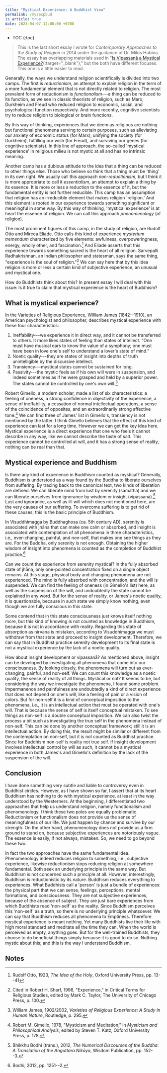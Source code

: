 ```yaml
---
title: "Mystical Experience: A Buddhist View"
permalink: /mysexpbud
is_article: true
date: 2023-04-07 12:00:00 +0700
---
```


- TOC
{:toc}

> This is the last short essay I wrote for *Contemporary Approaches to the Study of Religion* in 2014 under the guidance of Dr. Milos Hubina. The essay has overlapping materials used in "[Is Vipassanā a Mystical Experience?](/vipmysexp){:target="\_blank"}," but the both have different focuses. This one is a little easier to read.

Generally, the ways we understand religion scientifically is divided into two camps. The first is *reductionism*, an attempt to explain religion in the term of a more fundamental element that is not directly related to religion. The most prevalent form of reductionism is *functionalism*---a thing can be reduced to its function, as we see in classic theorists of religion, such as Marx, Durkheim and Freud who reduced religion to economic, social, and psychological function respectively. And more recently, cognitive scientists try to reduce religion to biological or brain functions.

By this way of thinking, experiences that we deem as religious are nothing but functional phenomena serving to certain purposes, such as alleviating our anxiety of economic status (for Marx), unifying the society (for Durkheim), fulfilling our wish (for Freud), and surviving our genes (for cognitive scientists). In this line of approach, the so-called 'mystical experience' in religious milieu is not mystic at all and has no intrinsic meaning.

Another camp has a dubious attitude to the idea that a thing can be reduced to other things else. Those who believe so think that a thing must be 'thing' in its own right. We usually call this approach *non-reductionism*, but I think it is more appropriate to call it *essentialism*, an attempt to explain a thing by its essence. It is more or less a reduction to the essence of it, but the fundamental entity is not further reducible. This camp has an assumption that religion has an irreducible element that makes religion 'religion.' And this element is rooted in our experience towards something significant or meaningful in some way. By this way of thinking, 'mystical experience' is at heart the essence of religion. We can call this approach *phenomenology* (of religion).

The most prominent figures of this camp, in the study of religion, are Rudolf Otto and Mircea Eliade. Otto calls this kind of experience *mysterium tremendum* characterized by five elements: awfulness, overpoweringness, energy, wholly other, and fascination.[^otto-mysterium] And Eliade asserts that this experience towards something sacred is the heart of all religion. Sarvepalli Radhakrishnan, an Indian philosopher and statesman, says the same thing, "experience is the soul of religion."[^sharf-radhakrishnan] We can say here that by this idea religion is more or less a certain kind of subjective experience, an unusual and mystical one.

[^otto-mysterium]: Rudolf Otto, 1923, *The Idea of the Holy*, Oxford University Press, pp. 13--41
[^sharf-radhakrishnan]: Cited in Robert H. Sharf, 1998, "Experience," in Critical Terms for Religious Studies, edited by Mark C. Taylor, The University of Chicago Press, p. 100.

How do Buddhists think about this? In present essay I will deal with this issue: Is it true to claim that mystical experience is the heart of Buddhism?

## What is mystical experience?

In the Varieties of Religious Experience, William James (1842--1910), an American psychologist and philosopher, describes mystical experience with these four characteristics:

1. Ineffability---we experience it in direct way, and it cannot be transferred to others. It more likes states of feeling than states of intellect. "One must have musical ears to know the value of a symphony; one must have been in love one's self to understand a lover's state of mind."
2. Noetic quality---they are states of insight into depths of truth unintelligible by the discursive intellect.
3. Transiency---mystical states cannot be sustained for long.
4. Passivity---the mystic feels as if his own will were in suspension, and indeed sometimes as if he were grasped and held by a superior power. The states cannot be controlled by one's own will.[^james-characteristics]

[^james-characteristics]: William James, 1902/2002, *Varieties of Religious Experience: A Study in Human Nature*, Routledge, p. 295.

Robert Gimello, a modern scholar, made a list of six characteristics: a feeling of oneness, a strong confidence in objectivity of the experience, a sense of ineffability, a cessation of normal intellectual operations, a sense of the coincidence of opposites, and an extraordinarily strong affective tone.[^gimello-characteristics] We can find three of James' list in Gimello's, transiency is not mentioned by the latter. I think Gimello believes that the effect of this kind of experience can last for a long time. However we can get the key idea here. Mystical experience is a direct experience that one who feels it cannot describe in any way, like we cannot describe the taste of salt. This experience cannot be controlled at will, and it has a strong sense of reality, nothing can be real than that.

[^gimello-characteristics]: Robert M. Gimello, 1978, "Mysticism and Meditation," in *Mysticism and Philosophical Analysis*, edited by Steven T. Katz, Oxford University Press, p. 178.

## Mystical experience and Buddhism

Is there any kind of experience in Buddhism counted as mystical? Generally, Buddhism is understood as a way found by the Buddha to liberate ourselves from suffering. By tracing back to the canonical text, two kinds of liberation are defined. We can liberate mind from lust by serenity (samatha) and we can liberate ourselves from ignorance by wisdom or insight (vipassanā).[^bodhi-samatha] Lust and ignorance, as well as ill-will which does not mentioned here, are the very causes of our suffering. To overcome suffering is to get rid of these causes; this is the basic principle of Buddhism.

[^bodhi-samatha]: Bhikkhu Bodhi (trans.), 2012, *The Numerical Discourses of the Buddha: A Translation of the Aṅguttara Nikāya*, Wisdom Publication, pp. 152--3.

In Visuddhimagga by Buddhaghosa (ca. 5th century AD), serenity is associated with jhāna that can make one calm or absorbed, and insight is associated with contemplation of all phenomena in three characteristics, i.e., ever-changing, painful, and non-self, that makes one see things as they are. For the Buddha, only serenity is not enough. Obtaining the higher wisdom of insight into phenomena is counted as the completion of Buddhist practice.[^bodhi-wisdom]

[^bodhi-wisdom]: Bodhi, 2012, pp. 1251--2.

Can we count the experience from serenity mystical? In the fully absorbed state of jhāna, only one-pointed concentration fixed on a single object remains. At this stage, physical body and changing phenomena are not experienced. The mind is fully absorbed with concentration, and the will is suspended. We can find the feeling of oneness (in Gimello's list) here, as well as the suspension of the will, and undoubtedly the state cannot be explained in any word. But for the sense of reality, or James's noetic quality, it is questionable, because in such state we simply know nothing, even though we are fully conscious in this state.

Some contend that in this state consciousness just knows itself nothing more, but this kind of knowing is not counted as knowledge in Buddhism, because it is not in accordance with reality. Regarding this state of absorption as nirvana is mistaken, according to Visuddhimagga we must withdraw from that state and proceed to insight development. Therefore, we can say that in Buddhist practice serenity development to its final state is not a mystical experience by the lack of a noetic quality.

How about insight development or vipassanā? As mentioned above, insight can be developed by investigating all phenomena that come into our consciousness. By looking closely, the phenomena will turn out as ever-changing, painful, and non-self. We can count this knowledge as a noetic quality, the sense of reality of all things. Mystical or not? It seems to be, but considering the way we investigate the phenomena, I found some problem. Impermanence and painfulness are undoubtedly a kind of direct experience that does not depend on one's will, like a feeling of pain or a vision of colors. But for non-self it is a kind of conceptual imposition to the phenomena, i.e., it is an intellectual action that must be operated with one's will. That is because the sense of self is itself conceptual mistaken. To see things as non-self is a double conceptual imposition. We can also twist the process a bit such as investigating the true self in the phenomena instead of non-self. This can be done by another conceptual framework; still it is an intellectual action. By doing this, the result might be similar or different from the contemplation on non-self, but it is not counted as Buddhist practice. Since for Buddhism non-self is reality not true self. If insight development involves intellectual control by will as such, it cannot be a mystical experience in both James's and Gimello's definition by the lack of the suspension of the will.

## Conclusion

I have done something very subtle and liable to controversy even in Buddhist circles. However, as I have shown so far, I assert that at its heart Buddhism has nothing to do with mystical experience, at least in the way understood by the Westerners. At the beginning, I differentiated two approaches that help us understand religion, namely functionalism and phenomenology. I think these two poles are equally problematic. Reductionism or functionalism does not provide us the sense of meaningfulness of our life. We just happen by chance and survive by our strength. On the other hand, phenomenology does not provide us a firm ground to stand on, because subjective experiences are notoriously vague. The essence is easily, if not always, mistaken. So, we need to go beyond these two.

In fact the two approaches have the same fundamental idea. Phenomenology indeed reduces religion to something, i.e., subjective experience, likewise reductionism stops reducing religion at somewhere fundamental. Both seek an underlying principle in the same way. But Buddhism is not concerned such a principle at all. However, interestingly, Buddhism is reductionistic by its nature. Buddhism reduces everything to experiences. What Buddhists call a 'person' is just a bundle of experiences: the physical part that we can sense, feelings, perceptions, mental formations, and consciousness. They are not subjective experiences, because of the absence of subject. They are just bare experiences from which Buddhists read 'non-self' as the reality. Since Buddhism perceives this 'non-self' as a truth, so there is no underlying principle whatsoever. We can say that Buddhism reduces all phenomena to Emptiness. Therefore mystical experience is meant nothing. Yet many Buddhists live their life with high moral standard and meditate all the time they can. When the world is perceived as empty, anything goes. But for the well-trained Buddhists, they choose to do beneficial things simply because it is good to do so. Nothing mystic about this; and this is the way I understand Buddhism.

## Notes
